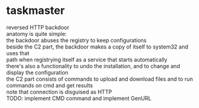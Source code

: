 # taskmaster
reversed HTTP backdoor\
anatomy is quite simple:\
the backdoor abuses the registry to keep configurations\
beside the C2 part, the backdoor makes a copy of itself to system32 and uses that\
path when registrying itself as a service that starts automatically\
there's also a functionality to undo the installation, and to change and display the configuration\
the C2 part consists of commands to upload and download files and to run commands on cmd and get results\
note that connection is disguised as HTTP\
TODO: implement CMD command and implement GenURL
